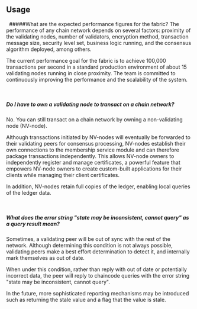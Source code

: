 ## Usage

&nbsp;
#####What are the expected performance figures for the fabric?
The performance of any chain network depends on several factors: proximity of the validating nodes, number of validators, encryption method, transaction message size, security level set, business logic running, and the consensus algorithm deployed, among others.

The current performance goal for the fabric is to achieve 100,000 transactions per second in a standard production environment of about 15 validating nodes running in close proximity. The team is committed to continuously improving the performance and the scalability of the system.

&nbsp;
##### Do I have to own a validating node to transact on a chain network?
No. You can still transact on a chain network by owning a non-validating node (NV-node).

Although transactions initiated by NV-nodes will eventually be forwarded to their validating peers for consensus processing, NV-nodes establish their own connections to the membership service module and can therefore package transactions independently. This allows NV-node owners to independently register and manage certificates, a powerful feature that empowers NV-node owners to create custom-built applications for their clients while managing their client certificates.

In addition, NV-nodes retain full copies of the ledger, enabling local queries of the ledger data.

&nbsp;
##### What does the error string "state may be inconsistent, cannot query" as a query result mean?
Sometimes, a validating peer will be out of sync with the rest of the network. Although determining this condition is not always possible, validating peers make a best effort determination to detect it, and internally mark themselves as out of date.

When under this condition, rather than reply with out of date or potentially incorrect data, the peer will reply to chaincode queries with the error string "state may be inconsistent, cannot query".

In the future, more sophisticated reporting mechanisms may be introduced such as returning the stale value and a flag that the value is stale.
